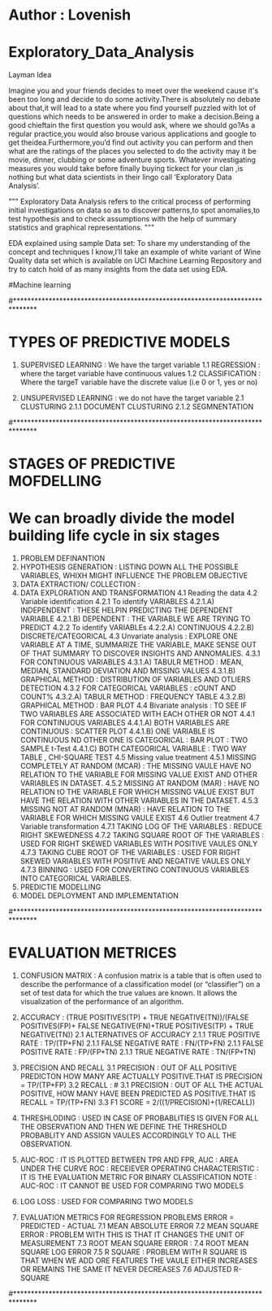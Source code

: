 # Author : Lovenish

# Exploratory_Data_Analysis

Layman Idea

Imagine you and your friends decides to meet over the weekend cause it's been too long and decide to do some activity.There is absolutely no debate about that,it will lead to a state where you find yourself puzzled with lot of questions which needs to be answered in order to make a decision.Being a good chieftain the first question you would ask, where we should go?As a regular practice,you would also brouse various applications and google to get theidea.Furthermore,you’d find out activity you can perform and then what are the ratings of the places you selected to do the activity may it be movie, dinner, clubbing or some adventure sports.
Whatever investigating measures you would take before finally buying tickect for your clan ,is nothing but what data scientists in their lingo call ‘Exploratory Data Analysis’.


"""
Exploratory Data Analysis refers to the critical process of performing initial investigations on data so as to discover patterns,to spot anomalies,to test hypothesis and to check assumptions with the help of summary statistics and graphical representations.
"""

EDA explained using sample Data set:
To share my understanding of the concept and techniques I know,I’ll take an example of white variant of Wine Quality data set which is available on UCI Machine Learning Repository and try to catch hold of as many insights from the data set using EDA.

#Machine learning

#******************************************************************************
# TYPES OF PREDICTIVE MODELS

 1. SUPERVISED LEARNING : We have the target variable 
 1.1 REGRESSION : where the target variable have continuous values
 1.2 CLASSIFICATION : Where the targeT variable have the discrete value (i.e 0 or 1, yes or no)

 2. UNSUPERVISED LEARNING : we do not have the target variable 
  2.1 CLUSTURING
   2.1.1 DOCUMENT CLUSTURING
   2.1.2 SEGMNENTATION


#******************************************************************************
# STAGES OF PREDICTIVE MOFDELLING

# We can broadly divide the model building life cycle in six stages

 1. PROBLEM DEFINANTION
 2. HYPOTHESIS GENERATION : LISTING DOWN ALL THE POSSIBLE VARIABLES, WHIXH MIGHT INFLUENCE THE PROBLEM OBJECTIVE
 3. DATA EXTRACTION/ COLLECTION : 
 4. DATA EXPLORATION AND TRANSFORMATION
   4.1 Reading the data
   4.2 Variable identification
       4.2.1 To identify VARIABLES
        4.2.1.A) INDEPENDENT : THESE HELPIN PREDICTING THE DEPENDENT VARIABLE
        4.2.1.B) DEPENDENT : THE VARIABLE WE ARE TRYING TO PREDICT
       4.2.2 To identify VARIABLEs
        4.2.2.A) CONTINUOUS 
        4.2.2.B) DISCRETE/CATEGORICAL
   4.3 Unvariate analysis : EXPLORE ONE VARIABLE AT A TIME,  SUMMARIZE THE VARIABLE,  MAKE SENSE OUT OF THAT SUMMARY TO DISCOVER INSIGHTS AND ANNOMALIES.
       4.3.1 FOR CONTINUOUS VARIABLES
        4.3.1.A) TABULR METHOD : MEAN, MEDIAN, STANDARD DEVIATION AND MISSING VALUES
        4.3.1.B) GRAPHICAL METHOD : DISTRIBUTION OF VARIABLES AND OTLIERS DETECTION
       4.3.2 FOR CATEGORICAL VARIABLES : cOUNT AND COUNT%
        4.3.2.A) TABULR METHOD : FREQUENCY TABLE
        4.3.2.B) GRAPHICAL METHOD : BAR PLOT
   4.4 Bivariate analysis : TO SEE IF TWO VARIABLES ARE ASSOCIATED WITH EACH OTHER OR NOT 
       4.4.1 FOR CONTINUOUS VARIABLES
        4.4.1.A) BOTH VARIABLES ARE CONTINUOUS : SCATTER PLOT
        4.4.1.B) ONE VARIABLE IS CONTINUOUS ND OTHER ONE IS CATEGORICAL : BAR PLOT : TWO SAMPLE t-Test
        4.4.1.C) BOTH CATEGORICAL VARIABLE : TWO WAY TABLE , CHI-SQUARE TEST
   4.5 Missing value treatment
       4.5.1 MISSING COMPLETELY AT RANDOM (MCAR) : THE MISSING VAULE HAVE NO RELATION TO THE VARIABLE FOR MISSING VALUE EXIST AND OTHER VARIABLES IN DATASET.
       4.5.2 MISSING AT RANDOM (MAR) : HAVE NO RELATION tO THE VARIABLE FOR WHICH MISSING VALUE EXIST BUT HAVE THE RELATION WITH OTHER VARIABLES IN THE DATASET.
       4.5.3 MISSING NOT AT RANDOM (MNAR) : HAVE RELATION TO THE VARIABLE FOR WHICH MISSING VAULE EXIST
   4.6 Outlier treatment
   4.7 Variable transformation
       4.7.1 TAKING LOG OF THE VARIABLES : REDUCE RIGHT SKEWEDNESS
       4.7.2 TAKING SQUARE ROOT OF THE VARIABLES : USED FOR RIGHT SKEWED VARIABLES WITH POSITIVE VAULES ONLY
       4.7.3 TAKING CUBE ROOT OF THE VARIABLES :  USED FOR RIGHT SKEWED VARIABLES WITH POSITIVE AND NEGATIVE VAULES ONLY
       4.7.3 BINNING : USED FOR CONVERTING CONTINUOUS VARIABLES INTO CATEGORICAL VARIABLES.
 5. PREDICTIE MODELLING
 6. MODEL DEPLOYMENT AND IMPLEMENTATION

#******************************************************************************

# EVALUATION METRICES

 1. CONFUSION MATRIX : A confusion matrix is a table that is often used to describe the performance of a classification model (or “classifier”) on a set of test data for which the true values are known. It allows the visualization of the performance of an algorithm.


 2. ACCURACY : (TRUE POSITIVES(TP) + TRUE NEGATIVE(TN))/(FALSE POSITIVES(FP)+ FALSE NEGATIVE(FN)+TRUE POSITIVES(TP) + TRUE NEGATIVE(TN))
   2.1 ALTERNATIVES OF ACCURACY 
       2.1.1 TRUE POSITIVE RATE : TP/(TP+FN)
       2.1.1 FALSE NEGATIVE RATE : FN/(TP+FN)
       2.1.1 FALSE POSITIVE RATE : FP/(FP+TN)
       2.1.1 TRUE NEGATIVE RATE : TN/(FP+TN)

 3. PRECISION AND RECALL
   3.1 PRECISION : OUT OF ALL POSITIVE PREDICTON HOW MANY ARE ACTUALLY POSITIVE.THAT IS 
                   PRECISION =  TP/(TP+FP)
   3.2 RECALL : #   3.1 PRECISION : OUT OF ALL THE ACTUAL POSITIVE, HOW MANY HAVE BEEN PREDICTED AS POSITIVE.THAT IS 
                   RECALL = TP/(TP+FN)
   3.3 F1 SCORE = 2/((1/PRECISION)+(1/RECALL))

 4. THRESHLODING : USED IN CASE OF PROBABLITIES IS GIVEN FOR ALL THE OBSERVATION AND THEN WE DEFINE THE THRESHOLD PROBABLITY AND ASSIGN VAULES ACCORDINGLY TO ALL THE OBSERVATION.

 5. AUC-ROC : IT IS PLOTTED BETWEEN TPR AND FPR, 
       AUC : AREA UNDER THE CURVE
       ROC : RECEIEVER OPERATING CHARACTERISTIC : IT IS THE EVALUATION METRIC FOR BINARY CLASSIFICATION
   NOTE : AUC-ROC : IT CANNOT BE USED FOR COMPARING TWO MODELS

 6. LOG LOSS : USED FOR COMPARING TWO MODELS 

 7. EVALUATION METRICS FOR REGRESSION PROBLEMS
       ERROR = PREDICTED - ACTUAL
   7.1 MEAN ABSOLUTE ERROR
   7.2 MEAN SQUARE ERROR : PROBLEM WITH THIS IS THAT IT CHANGES THE UNIT OF MEASUREMENT
   7.3 ROOT MEAN SQUARE ERROR : 
   7.4 ROOT MEAN SQUARE LOG ERROR
   7.5 R SQUARE : PROBLEM WITH R SQUARE IS THAT WHEN WE ADD ORE FEATURES THE VAULE EITHER INCREASES OR REMAINS THE SAME IT NEVER DECREASES
   7.6 ADJUSTED R-SQUARE

#******************************************************************************

